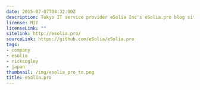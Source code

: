 ```yaml
---
date: 2015-07-07T04:32:00Z
description: Tokyo IT service provider eSolia Inc's eSolia.pro blog site, powered by Hugo.
license: MIT
licenseLink: ""
sitelink: http://esolia.pro/
sourceLink: https://github.com/eSolia/eSolia.pro
tags:
- company
- esolia
- rickcogley
- japan
thumbnail: /img/esolia_pro_tn.png
title: eSolia.pro
---
```

